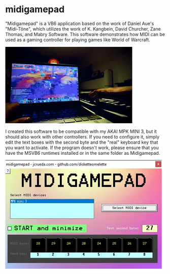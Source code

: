 # midigamepad

"Midigamepad" is a VB6 application based on the work of Daniel Aue's "Midi-Töne", which utilizes the work of K. Kangbein, David Churcher, Zane Thomas, and Mabry Software. This software demonstrates how MIDI can be used as a gaming controller for playing games like World of Warcraft. 

![midigamepad-sample](https://raw.githubusercontent.com/disketteomelette/midigamepad/main/sample.gif)

I created this software to be compatible with my AKAI MPK MINI 3, but it should also work with other controllers. If you need to configure it, simply edit the text boxes with the second byte and the "real" keyboard key that you want to activate. If the program doesn't work, please ensure that you have the MSVB6 runtimes installed or in the same folder as Midigamepad.

![midigamepad-ide](https://raw.githubusercontent.com/disketteomelette/midigamepad/main/midigamepad_ide.jpg)
